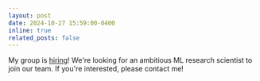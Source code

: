 ```yaml
---
layout: post
date: 2024-10-27 15:59:00-0400
inline: true
related_posts: false
---
```


My group is [hiring](https://eeho.fa.us2.oraclecloud.com/hcmUI/CandidateExperience/en/sites/jobsearch/job/258477?keyword=Research+Scientist%2C+AI+%26+Machine+Learning+%28PhD%29&utm_medium=search+engine&utm_source=google)! We're looking for an ambitious ML research scientist to join our team. If you're interested, please contact me!
